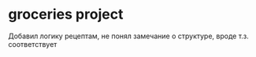 # groceries project
Добавил логику рецептам, не понял замечание о структуре, вроде т.з. соответствует